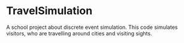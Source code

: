 # TravelSimulation
A school project about discrete event simulation. This code simulates visitors, who are travelling around cities and visiting sights.
